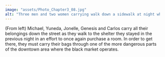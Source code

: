 ```yaml
---
image: "assets/Photo_Chapter3_08.jpg"
alt: "Three men and two women carrying walk down a sidewalk at night while carrying many bags"
---
```

(From left) Michael, Yuneda, Jonelle, Genesis and Carlos carry all their belongings down the street as they walk to the shelter they stayed in the previous night in an effort to once again purchase a room. In order to get there, they must carry their bags through one of the more dangerous parts of the downtown area where the black market operates.
